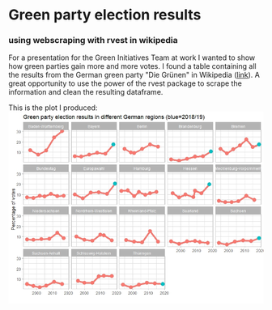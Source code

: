 # Green party election results
### using webscraping with rvest in wikipedia

For a presentation for the Green Initiatives Team at work I wanted to show how green parties gain more and more votes. I found a table containing all the results from the German green party "Die Grünen" in Wikipedia ([link](https://de.wikipedia.org/wiki/Liste_der_Wahlergebnisse_und_Regierungsbeteiligungen_von_B%C3%BCndnis_90/Die_Gr%C3%BCnen)). A great opportunity to use the power of the rvest package to scrape the information and clean the resulting dataframe.

This is the plot I produced:
![result](elections_green_party.jpeg)
